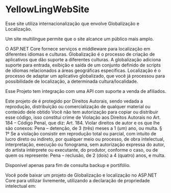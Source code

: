 # YellowLingWebSite
Esse site utiliza internacionalização que envolve Globalização e Localização. 

Um site multilíngue permite que o site alcance um público mais amplo.

O ASP.NET Core fornece serviços e middleware para localização em diferentes idiomas e culturas. Globalização é o processo de criação
de aplicativos que dão suporte a diferentes culturas.  A globalização adiciona suporte para entrada,
exibição e saída de um conjunto definido de scripts de idiomas relacionados a áreas geográficas específicas. Localização é
o processo de adaptar um aplicativo globalizado, que você já processou para possibilidade de localização, a determinada cultura/localidade. 

Esse Projeto tem integração com uma API com suporte a venda de afiliados. 

Este projeto de é protegido por Direitos Autorais, sendo vedada a reprodução, distribuição ou comercialização de qualquer material ou
conteúdo dele obtido Você não tem autorização para copiar ou distribuir esse código, isso constitui crime de Violação aos Direitos Autorais no Art. 184 – Código Penal,
que diz: Art. 184. Violar direitos de autor e os que lhe são conexos: Pena – detenção, de 3 (três) meses a 1 (um) ano, ou multa. 
§ 1º Se a violação consistir em reprodução total ou parcial, com intuito de lucro direto ou indireto, por qualquer meio ou processo, de obra
intelectual, interpretação, execução ou fonograma, sem autorização expressa do autor, do artista intérprete ou executante, do produtor,
conforme o caso, ou de quem os represente: Pena – reclusão, de 2 (dois) a 4 (quatro) anos, e multa. 

Disponível apenas para fim de consulta backup e portifólio.

Você pode baixar um projeto de Globalização e localização no ASP.NET Core para utilizar livremente, utilizando a declaração de propriedade intelectual em:
